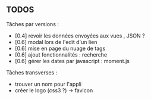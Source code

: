TODOS
-----

Tâches par versions :

* [0.4] revoir les données envoyées aux vues , JSON ?
* [0.6] modal lors de l'edit d'un lien
* [0.6] mise en page du nuage de tags
* [0.6] ajout fonctionnalités : recherche
* [0.6] gérer les dates par javascript : moment.js

Tâches transverses :

* trouver un nom pour l'appli
* créer le logo (css3 ?) -> favicon

